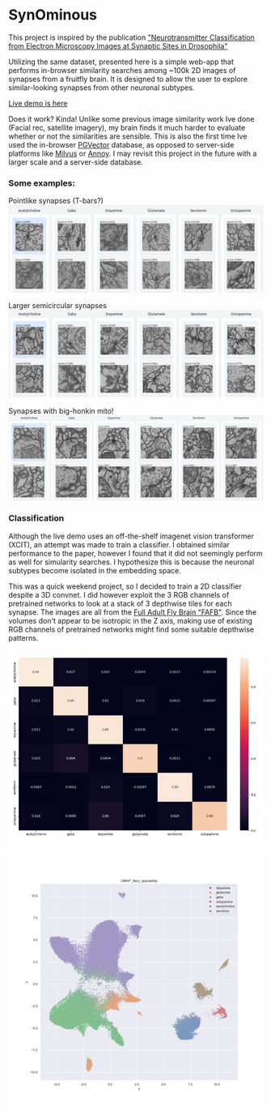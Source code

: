 # SynOminous

This project is inspired by the publication ["Neurotransmitter Classification from Electron Microscopy Images at Synaptic Sites in Drosophila"](https://www.biorxiv.org/content/10.1101/2020.06.12.148775v2)

Utilizing the same dataset, presented here is a simple web-app that performs in-browser similarity searches among ~100k 2D images of synapses from a fruitfly brain. It is designed to allow the user to explore similar-looking synapses from other neuronal subtypes.

[Live demo is here](https://cjmielke.github.io/synominous/vectorsearch.html)

Does it work? Kinda! Unlike some previous image similarity work Ive done (Facial rec, satellite imagery), my brain finds it much harder to evaluate whether or not the similarities are sensible. This is also the first time Ive used the in-browser [PGVector](https://github.com/pgvector/pgvector) database, as opposed to server-side platforms like [Milvus](https://github.com/milvus-io/milvus) or [Annoy](https://github.com/spotify/annoy). I may revisit this project in the future with a larger scale and a server-side database.

### Some examples:

Pointlike synapses (T-bars?)
![pointlike](img/pointlike.png)

Larger semicircular synapses
![semicircular](img/semicircular.png)

Synapses with big-honkin mito!
![semicircular](img/humungous_mito.png)


### Classification

Although the live demo uses an off-the-shelf imagenet vision transformer (XCIT), an attempt was made to train a classifier. I obtained similar performance to the paper, however I found that it did not seemingly perform as well for simularity searches. I hypothesize this is because the neuronal subtypes become isolated in the embedding space.

This was a quick weekend project, so I decided to train a 2D classifier despite a 3D convnet. I did however exploit the 3 RGB channels of pretrained networks to look at a stack of 3 depthwise tiles for each synapse. The images are all from the [Full Adult Fly Brain "FAFB"](https://flyconnecto.me/2023/10/18/we-mapped-the-full-adult-fly-brain/). Since the volumes don't appear to be isotropic in the Z axis, making use of existing RGB channels of pretrained networks might find some suitable depthwise patterns.

![confusion matrix](./img/cm.png)

![UMAP](./img/umaps/UMAP_fiery_spaceship.png)


